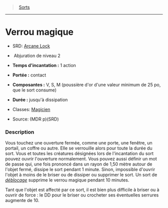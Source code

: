 ﻿---
!SpellHD
Level: 2
Type: Abjuration
CastingTime: 1 action
Range: contact
Components: V, S, M (poussière d'or d'une valeur minimum de 25 po, que le sort consume)
Duration: jusqu'à dissipation
Classes: '[Magicien](hd_wizard.md)'
Id: spells_hd.md#verrou-magique
ParentLink: spells_hd.md#sorts
Name: Verrou magique
ParentName: Sorts
NameLevel: 1
AltName: '[Arcane Lock](srd_spells_arcane_lock.md)'
Source: (MDR p)(SRD)
Attributes: {}
---
> [Sorts](hd_spells.md)

---

# Verrou magique

- SRD: [Arcane Lock](srd_spells_arcane_lock.md)

-  Abjuration de niveau 2

- **Temps d'incantation :** 1 action

- **Portée :** contact

- **Composantes :** V, S, M (poussière d'or d'une valeur minimum de 25 po, que le sort consume)

- **Durée :** jusqu'à dissipation

- Classes: [Magicien](hd_wizard.md)

- Source: (MDR p)(SRD)

### Description

Vous touchez une ouverture fermée, comme une porte, une fenêtre, un portail, un coffre ou autre. Elle se verrouille alors pour toute la durée du sort. Vous et toutes les créatures désignées lors de l'incantation du sort pouvez ouvrir l'ouverture normalement. Vous pouvez aussi définir un mot de passe qui, une fois prononcé dans un rayon de 1,50 mètre autour de l'objet fermé, dissipe le sort pendant 1 minute. Sinon, impossible d'ouvrir l'objet à moins de le briser ou de dissiper ou supprimer le sort. Un sort de _[déblocage](hd_spells_deblocage.md)_ supprime le verrou magique pendant 10 minutes.

Tant que l'objet est affecté par ce sort, il est bien plus difficile à briser ou à ouvrir de force : le DD pour le briser ou crocheter ses éventuelles serrures augmente de 10.

